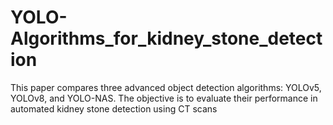 # YOLO-Algorithms_for_kidney_stone_detection
This paper compares three advanced object detection algorithms: YOLOv5, YOLOv8, and YOLO-NAS. The objective is to evaluate their performance in automated kidney stone detection using CT scans
